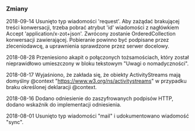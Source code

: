 ### Zmiany

2018-09-14
Usunięto typ wiadomości 'request'. Aby zażądać brakującej treści konwersacji, trzeba pobrać atrybut 'id' wiadomości z nagłówkiem Accept 'application/x-zot+json'. Zwrócony zostanie OrderedCollection konwersacji zawierającej. Pobieranie powinno być podpisane przez zleceniodawcę, a uprawnienia sprawdzone przez serwer docelowy.

2018-08-28
Przeniesiono akapit o połączonych tożsamościach, który został nieprawidłowo umieszczony w bloku tekstowym "Uwagi o nomadyczności".

2018-08-17
Wyjaśniono, że zakłada się, że obiekty ActivityStreams mają domyślny @context "https://www.w3.org/ns/activitystreams" w przypadku braku określonej deklaracji @context.

2018-08-16
Dodano odniesienie do zaszyfrowanych podpisów HTTP, dodano wskaźnik do implementacji odniesienia.

2018-08-01
Usunięto typ wiadomości "mail" i udokumentowano wiadomość "sync".
